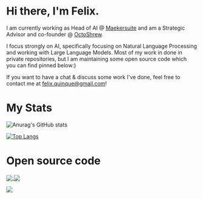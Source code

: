# Hi there, I'm Felix. 

I am currently working as Head of AI @ [Maekersuite](https://maekersuite.com) and am a Strategic Advisor and co-founder @ [OctoShrew](https://octoshrew.com).

I focus strongly on AI, specifically focusing on Natural Language Processing and working with Large Language Models. Most of my work in done in private repositories, but I am maintaining some open source code which you can find pinned below:)

If you want to have a chat & discuss some work I've done, feel free to contact me at felix.quinque@gmail.com!

# My Stats

![Anurag's GitHub stats](https://github-readme-stats.vercel.app/api?username=hollyqui&show_icons=true&theme=tokyonight&count_private=true)

[![Top Langs](https://github-readme-stats.vercel.app/api/top-langs/?username=hollyqui&layout=compact)](https://github.com/anuraghazra/github-readme-stats)


# Open source code

<a href="https://github.com/anuraghazra/github-readme-stats">
  <img align="center" src="https://github-readme-stats.vercel.app/api/pin/?username=octoshrew&repo=ocelot" />
</a>
<a href="https://github.com/anuraghazra/convoychat">
  <img align="center" src="https://github-readme-stats.vercel.app/api/pin/?username=octoshrew&repo=parallelize" />
</a>

![](https://komarev.com/ghpvc/?username=hollyqui)
